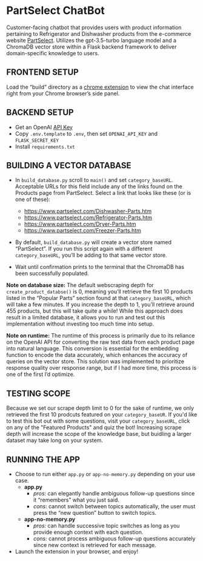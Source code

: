 # PartSelect ChatBot

Customer-facing chatbot that provides users with product information pertaining to Refrigerator and Dishwasher products from the e-commerce website [PartSelect](https://www.partselect.com/). Utilizes the gpt-3.5-turbo language model and a ChromaDB vector store within a Flask backend framework to deliver domain-specific knowledge to users.  


## FRONTEND SETUP
Load the “build” directory as a [chrome extension](https://bashvlas.com/blog/install-chrome-extension-in-developer-mode) to view the chat interface right from your Chrome browser’s side panel. 


## BACKEND SETUP
- Get an OpenAI [API Key](https://platform.openai.com/account/api-keys)
- Copy `.env.template` to `.env`, then set `OPENAI_API_KEY` and `FLASK_SECRET_KEY`
- Install `requirements.txt`


## BUILDING A VECTOR DATABASE
- In `build_database.py` scroll to `main()` and set `category_baseURL`. Acceptable URLs for this field include any of the links found on the Products page from PartSelect. Select a link that looks like these (or is one of these):

  - https://www.partselect.com/Dishwasher-Parts.htm
  - https://www.partselect.com/Refrigerator-Parts.htm
  - https://www.partselect.com/Dryer-Parts.htm
  - https://www.partselect.com/Freezer-Parts.htm
    
- By default, `build_database.py` will create a vector store named “PartSelect”. If you run this script again with a different `category_baseURL`, you’ll be adding to that same vector store. 
- Wait until confirmation prints to the terminal that the ChromaDB has been successfully populated. 


**Note on database size:** The default webscraping depth for `create_product_databse()` is 0, meaning you’ll retrieve the first 10 products listed in the “Popular Parts” section found at that `category_baseURL`, which will take a few minutes. If you increase the depth to 1, you’ll retrieve around 455 products, but this will take quite a while! While this approach does result in a limited database, it allows you to run and test out this implementation without investing too much time into setup. 


**Note on runtime:** The runtime of this process is primarily due to its reliance on the OpenAI API for converting the raw text data from each product page into natural language. This conversion is essential for the embedding function to encode the data accurately, which enhances the accuracy of queries on the vector store. This solution was implemented to prioritize response quality over response range, but if I had more time, this process is one of the first I’d optimize.


## TESTING SCOPE
Because we set our scrape depth limit to 0 for the sake of runtime, we only retrieved the first 10 prodcuts featured on your `category_baseUR`. If you'd like to test this bot out with some questions, visit your `category_baseURL`, click on any of the "Featured Products" and quiz the bot! Increasing scrape depth will increase the scope of the knowledge base, but buidling a larger dataset may take long on your system. 


## RUNNING THE APP
- Choose to run either `app.py` or `app-no-memory.py` depending on your use case.
  - **app.py**
    - _pros_: can elegantly handle ambiguous follow-up questions since it “remembers” what you just said.
    - _cons_: cannot switch between topics automatically, the user must press the “new question” button to switch topics.
  - **app-no-memory.py**
    - _pros:_ can handle successive topic switches as long as you provide enough context with each question.
    - _cons:_ cannot process ambiguous follow-up questions accurately since new context is retrieved for each message.
- Launch the extension in your browser, and enjoy!


